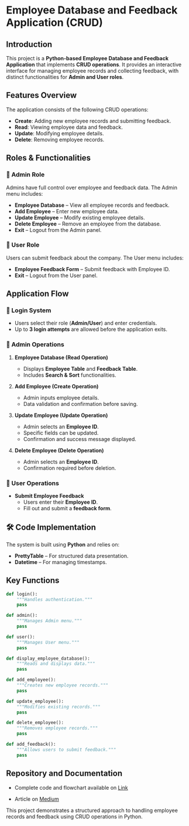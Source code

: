 # Employee Database and Feedback Application (CRUD)

## Introduction
This project is a **Python-based Employee Database and Feedback Application** that implements **CRUD operations**. It provides an interactive interface for managing employee records and collecting feedback, with distinct functionalities for **Admin and User roles**.

## Features Overview
The application consists of the following CRUD operations:

- **Create**: Adding new employee records and submitting feedback.
- **Read**: Viewing employee data and feedback.
- **Update**: Modifying employee details.
- **Delete**: Removing employee records.

## Roles & Functionalities

### 🔹 Admin Role
Admins have full control over employee and feedback data. The Admin menu includes:

- **Employee Database** – View all employee records and feedback.
- **Add Employee** – Enter new employee data.
- **Update Employee** – Modify existing employee details.
- **Delete Employee** – Remove an employee from the database.
- **Exit** – Logout from the Admin panel.

### 🔹 User Role
Users can submit feedback about the company. The User menu includes:

- **Employee Feedback Form** – Submit feedback with Employee ID.
- **Exit** – Logout from the User panel.

## Application Flow

### 🔹 Login System
- Users select their role (**Admin/User**) and enter credentials.
- Up to **3 login attempts** are allowed before the application exits.

### 🔹 Admin Operations
1. **Employee Database (Read Operation)**
   - Displays **Employee Table** and **Feedback Table**.
   - Includes **Search & Sort** functionalities.

2. **Add Employee (Create Operation)**
   - Admin inputs employee details.
   - Data validation and confirmation before saving.

3. **Update Employee (Update Operation)**
   - Admin selects an **Employee ID**.
   - Specific fields can be updated.
   - Confirmation and success message displayed.

4. **Delete Employee (Delete Operation)**
   - Admin selects an **Employee ID**.
   - Confirmation required before deletion.

### 🔹 User Operations
- **Submit Employee Feedback**
  - Users enter their **Employee ID**.
  - Fill out and submit a **feedback form**.

## 🛠️ Code Implementation
The system is built using **Python** and relies on:

- **PrettyTable** – For structured data presentation.
- **Datetime** – For managing timestamps.

## Key Functions
```python
def login():
    """Handles authentication."""
    pass

def admin():
    """Manages Admin menu."""
    pass

def user():
    """Manages User menu."""
    pass

def display_employee_database():
    """Reads and displays data."""
    pass

def add_employee():
    """Creates new employee records."""
    pass

def update_employee():
    """Modifies existing records."""
    pass

def delete_employee():
    """Removes employee records."""
    pass

def add_feedback():
    """Allows users to submit feedback."""
    pass
```
## Repository and Documentation

- Complete code and flowchart available on [Link](https://github.com/Chua-wd/Employee_Database_and_Feedback_Application_in_Python_-CRUD-/blob/main/M1_Capstone%20Project_Employee%20Database_Chua_Wira_Dirgantara.drawio.pdf)

- Article on [Medium](https://medium.com/@wiradirgantara55/employee-database-and-feedback-application-in-phyton-crud-c5f4204a21d6)

This project demonstrates a structured approach to handling employee records and feedback using CRUD operations in Python.
